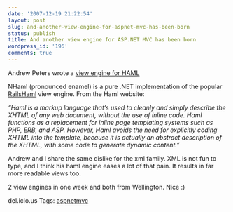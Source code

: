 ```yaml
---
date: '2007-12-19 21:22:54'
layout: post
slug: and-another-view-engine-for-aspnet-mvc-has-been-born
status: publish
title: And another view engine for ASP.NET MVC has been born
wordpress_id: '196'
comments: true
---
```


Andrew Peters wrote a [view engine for HAML](http://andrewpeters.net/2007/12/19/introducing-nhaml-an-aspnet-mvc-view-engine/)

 

NHaml (pronounced enamel) is a pure .NET implementation of the popular [Rails](http://rubyonrails.com/)[Haml](http://haml.hamptoncatlin.com/) view engine. From the Haml website:

 

_“Haml is a markup language that‘s used to cleanly and simply describe the XHTML of any web document, without the use of inline code. Haml functions as a replacement for inline page templating systems such as PHP, ERB, and ASP. However, Haml avoids the need for explicitly coding XHTML into the template, because it is actually an abstract description of the XHTML, with some code to generate dynamic content.”_

 

Andrew and I share the same dislike for the xml family. XML is not fun to type, and I think his haml engine eases a lot of that pain. It results in far more readable views too.

 

2 view engines in one week and both from Wellington. Nice :)

 

del.icio.us Tags: [aspnetmvc](http://del.icio.us/popular/aspnetmvc)
